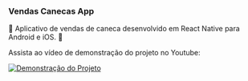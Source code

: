 ### Vendas Canecas App

📲 Aplicativo de vendas de caneca desenvolvido em React Native para Android e iOS.  🍺


Assista ao vídeo de demonstração do projeto no Youtube:

[![Demonstração do Projeto](http://img.youtube.com/vi/thuJsFzALhs/0.jpg)](http://www.youtube.com/watch?v=thuJsFzALhs "Demonstração do Projeto")
